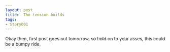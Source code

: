 ```yaml
---
layout: post
title:  The tension builds
tags:
- Story001
---
```


Okay then, first post goes out tomorrow, so hold on to your asses, this could be a bumpy ride.